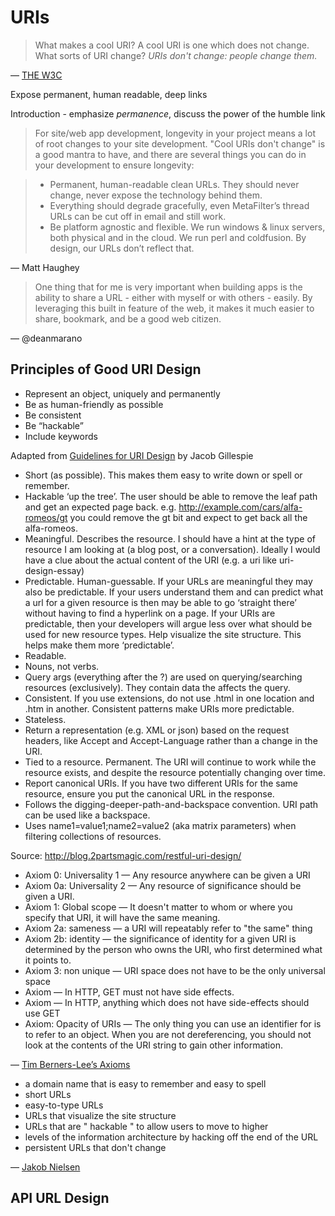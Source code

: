 # URIs

> What makes a cool URI?
> A cool URI is one which does not change.
> What sorts of URI change?
> *URIs don't change: people change them.*

— [THE W3C](https://www.w3.org/Provider/Style/URI.html)

Expose permanent, human readable, deep links

Introduction - emphasize *permanence*, discuss the power of the humble link



> For site/web app development, longevity in your project means a lot of root changes to your site development. "Cool URIs don't change" is a good mantra to have, and there are several things you can do in your development to ensure longevity:

> - Permanent, human-readable clean URLs. They should never change, never expose the technology behind them.
> - Everything should degrade gracefully, even MetaFilter’s thread URLs can be cut off in email and still work.
> - Be platform agnostic and flexible. We run windows & linux servers, both physical and in the cloud. We run perl and coldfusion. By design, our URLs don’t reflect that. 

— Matt Haughey
    
    
> One thing that for me is very important when building apps is the ability to share a URL - either with myself or with others - easily. By leveraging this built in feature of the web, it makes it much easier to share, bookmark, and be a good web citizen.

— @deanmarano


## Principles of Good URI Design

- Represent an object, uniquely and permanently
- Be as human-friendly as possible
- Be consistent
- Be “hackable”
- Include keywords

Adapted from [Guidelines for URI Design](https://css-tricks.com/guidelines-for-uri-design/) by Jacob Gillespie

- Short (as possible). This makes them easy to write down or spell or remember.
- Hackable ‘up the tree’. The user should be able to remove the leaf path and get an expected page back. e.g. http://example.com/cars/alfa-romeos/gt you could remove the gt bit and expect to get back all the alfa-romeos.
- Meaningful. Describes the resource. I should have a hint at the type of resource I am looking at (a blog post, or a conversation). Ideally I would have a clue about the actual content of the URI (e.g. a uri like uri-design-essay)
- Predictable. Human-guessable. If your URLs are meaningful they may also be predictable. If your users understand them and can predict what a url for a given resource is then may be able to go ‘straight there’ without having to find a hyperlink on a page. If your URIs are predictable, then your developers will argue less over what should be used for new resource types.
Help visualize the site structure. This helps make them more ‘predictable’.
- Readable.
- Nouns, not verbs.
- Query args (everything after the ?) are used on querying/searching resources (exclusively). They contain data the affects the query.
- Consistent. If you use extensions, do not use .html in one location and .htm in another. Consistent patterns make URIs more predictable.
- Stateless.
- Return a representation (e.g. XML or json) based on the request headers, like Accept and Accept-Language rather than a change in the URI.
- Tied to a resource. Permanent. The URI will continue to work while the resource exists, and despite the resource potentially changing over time.
- Report canonical URIs. If you have two different URIs for the same resource, ensure you put the canonical URL in the response.
- Follows the digging-deeper-path-and-backspace convention. URI path can be used like a backspace.
- Uses name1=value1;name2=value2 (aka matrix parameters) when filtering collections of resources.

Source: http://blog.2partsmagic.com/restful-uri-design/

- Axiom 0: Universality 1 — Any resource anywhere can be given a URI
- Axiom 0a: Universality 2 — Any resource of significance should be given a URI.
- Axiom 1: Global scope — It doesn't matter to whom or where you specify that URI, it will have the same meaning.
- Axiom 2a: sameness — a URI will repeatably refer to "the same" thing
- Axiom 2b: identity — the significance of identity for a given URI is determined by the person who owns the URI, who first determined what it points to.
- Axiom 3: non unique — URI space does not have to be the only universal space
- Axiom — In HTTP, GET must not have side effects.
- Axiom — In HTTP, anything which does not have side-effects should use GET
- Axiom: Opacity of URIs — The only thing you can use an identifier for is to refer to an object. When you are not dereferencing, you should not look at the contents of the URI string to gain other information.

— [Tim Berners-Lee’s Axioms](https://www.w3.org/DesignIssues/Axioms.html)


- a domain name that is easy to remember and easy to spell
- short URLs
- easy-to-type URLs
- URLs that visualize the site structure
- URLs that are " hackable " to allow users to move to higher
- levels of the information architecture by hacking off the end of the URL
- persistent URLs that don't change

— [Jakob Nielsen](https://www.nngroup.com/articles/url-as-ui/)


## API URL Design


